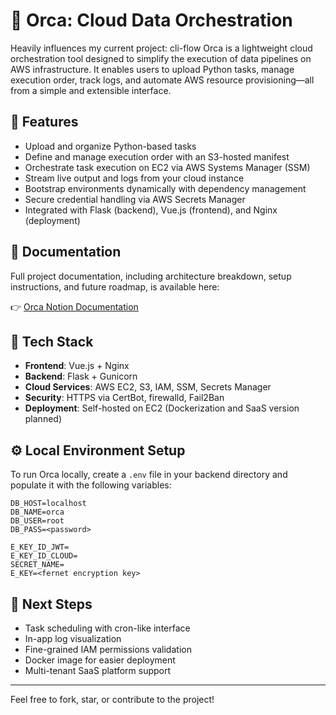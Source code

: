 # 🐳 Orca: Cloud Data Orchestration
Heavily influences my current project: cli-flow
Orca is a lightweight cloud orchestration tool designed to simplify the execution of data pipelines on AWS infrastructure. It enables users to upload Python tasks, manage execution order, track logs, and automate AWS resource provisioning—all from a simple and extensible interface.

## 🚀 Features

- Upload and organize Python-based tasks  
- Define and manage execution order with an S3-hosted manifest  
- Orchestrate task execution on EC2 via AWS Systems Manager (SSM)  
- Stream live output and logs from your cloud instance  
- Bootstrap environments dynamically with dependency management  
- Secure credential handling via AWS Secrets Manager  
- Integrated with Flask (backend), Vue.js (frontend), and Nginx (deployment)

## 📘 Documentation

Full project documentation, including architecture breakdown, setup instructions, and future roadmap, is available here:

👉 [Orca Notion Documentation](https://voltaic-lunge-eb6.notion.site/Orca-Cloud-Data-Orchestration-171312282f2d80af8208e5875aea11bc)

## 🔧 Tech Stack

- **Frontend**: Vue.js + Nginx  
- **Backend**: Flask + Gunicorn  
- **Cloud Services**: AWS EC2, S3, IAM, SSM, Secrets Manager  
- **Security**: HTTPS via CertBot, firewalld, Fail2Ban  
- **Deployment**: Self-hosted on EC2 (Dockerization and SaaS version planned)

## ⚙️ Local Environment Setup

To run Orca locally, create a `.env` file in your backend directory and populate it with the following variables:

```env
DB_HOST=localhost
DB_NAME=orca
DB_USER=root
DB_PASS=<password>

E_KEY_ID_JWT=
E_KEY_ID_CLOUD=
SECRET_NAME=
E_KEY=<fernet encryption key>
```


## 📌 Next Steps

- Task scheduling with cron-like interface
- In-app log visualization
- Fine-grained IAM permissions validation
- Docker image for easier deployment
- Multi-tenant SaaS platform support

---

Feel free to fork, star, or contribute to the project!

